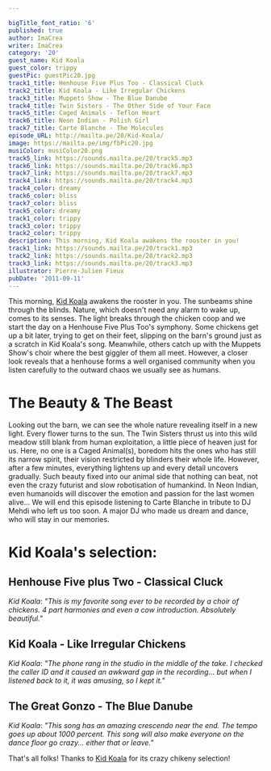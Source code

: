 ```yaml
---

bigTitle_font_ratio: '6'
published: true
author: ImaCrea
writer: ImaCrea
category: '20'
guest_name: Kid Koala
guest_color: trippy
guestPic: guestPic20.jpg
track1_title: Henhouse Five Plus Too - Classical Cluck
track2_title: Kid Koala - Like Irregular Chickens
track3_title: Muppets Show - The Blue Danube
track4_title: Twin Sisters - The Other Side of Your Face
track5_title: Caged Animals - Teflon Heart
track6_title: Neon Indian - Polish Girl
track7_title: Carte Blanche - The Molecules
episode_URL: http://mailta.pe/20/Kid-Koala/
image: https://mailta.pe/img/fbPic20.jpg
musiColor: musiColor20.png
track5_link: https://sounds.mailta.pe/20/track5.mp3
track6_link: https://sounds.mailta.pe/20/track6.mp3
track7_link: https://sounds.mailta.pe/20/track7.mp3
track4_link: https://sounds.mailta.pe/20/track4.mp3
track4_color: dreamy
track6_color: bliss
track7_color: bliss
track5_color: dreamy
track1_color: trippy
track3_color: trippy
track2_color: trippy
description: This morning, Kid Koala awakens the rooster in you!
track1_link: https://sounds.mailta.pe/20/track1.mp3
track2_link: https://sounds.mailta.pe/20/track2.mp3
track3_link: https://sounds.mailta.pe/20/track3.mp3
illustrator: Pierre-Julien Fieux
pubDate: '2011-09-11'
---
```

This morning, [Kid Koala](https://www.facebook.com/KidKoala/?fref=ts) awakens the rooster in you. The sunbeams shine through the blinds. Nature, which doesn't need any alarm to wake up, comes to its senses. The light breaks through the chicken coop and we start the day on a Henhouse Five Plus Too's symphony.
Some chickens get up a bit later, trying to get on their feet, slipping on the barn's ground just as a scratch in Kid Koala's song. Meanwhile, others catch up with the Muppets Show's choir where the best giggler of them all meet. However, a closer look reveals that a henhouse forms a well organised community when you listen carefully to the outward chaos we usually see as humans.

# The Beauty & The Beast

Looking out the barn, we can see the whole nature revealing itself in a new light. Every flower turns to the sun. The Twin Sisters thrust us into this wild meadow still blank from human exploitation, a little piece of heaven just for us. Here, no one is a Caged Animal(s), boredom hits the ones who has still its narrow spirit, their vision restricted by blinders their whole life. However, after a few minutes, everything lightens up and every detail uncovers gradually. Such beauty fixed into our animal side that nothing can beat, not even the crazy futurist and slow robotisation of humankind. In Neon Indian, even humanoids will discover the emotion and passion for the last women alive... We will end this episode listening to Carte Blanche in tribute to DJ Mehdi who left us too soon. A major DJ who made us dream and dance, who will stay in our memories.

# Kid Koala's selection:

## Henhouse Five plus Two - Classical Cluck
_Kid Koala_: *"*This is my favorite song ever to be recorded by a choir of chickens. 4 part harmonies and even a cow introduction. Absolutely beautiful.*"*

## Kid Koala - Like Irregular Chickens
_Kid Koala_: *"*The phone rang in the studio in the middle of the take. I checked the caller ID and it caused an awkward gap in the recording... but when I listened back to it, it was amusing, so I kept it.*"*

## The Great Gonzo - The Blue Danube
_Kid Koala_: *"*This song has an amazing crescendo near the end. The tempo goes up about 1000 percent. This song will also make everyone on the dance floor go crazy... either that or leave.*"*

That's all folks! Thanks to [Kid Koala](https://www.facebook.com/KidKoala/?fref=ts) for its crazy chikeny selection!
